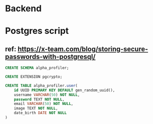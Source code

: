 # Backend

# Postgres script

## ref: https://x-team.com/blog/storing-secure-passwords-with-postgresql/

```SQL
CREATE SCHEMA alpha_profiler;

CREATE EXTENSION pgcrypto;

CREATE TABLE alpha_profiler.user(
	id UUID PRIMARY KEY DEFAULT gen_random_uuid(),
	username VARCHAR(50) NOT NULL,
	password TEXT NOT NULL,
	email VARCHAR(50) NOT NULL,
    image TEXT NOT NULL,
	date_birth DATE NOT NULL
)

```

